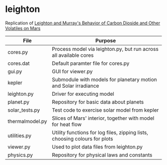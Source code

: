 # leighton

Replication of [Leighton and Murray's Behavior of Carbon Dioside and Other Volatiles on Mars](http://www.mars.asu.edu/christensen/classdocs/Leighton_BehavioCO2_science_66.pdf)


| File | Purpose |
| ------------------------- | ------------------------------------------------------------|
| cores.py | Process model via leighton.py, but run across all available cores |
| cores.dat | Default paramter file for cores.py |
| gui.py | GUI for viewer.py |
| kepler | Submodule with models for planetary motion and Solar irradiance | 
| leighton.py | Driver for executing model |
| planet.py |  Repository for basic data about planets |
| solar_tests.py | Test code to exercise solar model from kepler |
| thermalmodel.py | Slices of Mars' interior, together with model for heat flow |
| utilities.py | Utility functions for log files, zipping lists, choosing colours for plots |
| viewer.py | Used to plot data files from leighton.py |
| physics.py | Repository for physical laws and constants |


